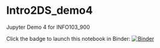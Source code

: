 # Intro2DS_demo4
Jupyter Demo 4 for INFO103_900

Click the badge to launch this notebook in Binder:
[![Binder](https://mybinder.org/badge.svg)](https://mybinder.org/v2/gh/leipzig/Intro2DS_demo4/master?filepath=D4-WebScrape.ipynb)
